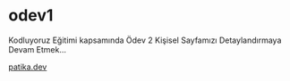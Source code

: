# odev1
Kodluyoruz Eğitimi kapsamında Ödev 2
Kişisel Sayfamızı Detaylandırmaya Devam Etmek...

 [patika.dev](https://www.patika.dev) 